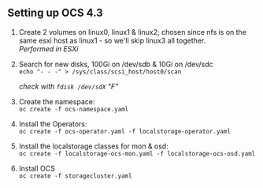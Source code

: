## Setting up OCS 4.3

1. Create 2 volumes on linux0, linux1 & linux2; chosen since nfs is on the same esxi host as linux1 - so we'll skip linux3 all together. \
   *Performed in ESXi*

2. Search for new disks, 100Gi on /dev/sdb & 10Gi on /dev/sdc \
```echo "- - -" > /sys/class/scsi_host/host0/scan```

   _check with ```fdisk /dev/sdX``` "F"_

3. Create the namespace: \
```oc create -f ocs-namespace.yaml```

4. Install the Operators: \
```oc create -f ocs-operator.yaml -f localstorage-operator.yaml```

5. Install the localstorage classes for mon & osd: \
```oc create -f localstorage-ocs-mon.yaml -f localstorage-ocs-osd.yaml```

6. Install OCS \
```oc create -f storagecluster.yaml```